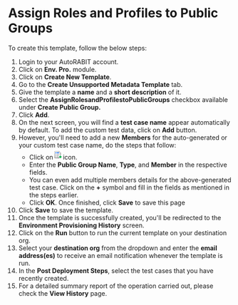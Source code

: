# Assign Roles and Profiles to Public Groups

To create this template, follow the below steps:

1. Login to your AutoRABIT account.
2. Click on **Env. Pro.** module.
3. Click on **Create New Template**.
4. Go to the **Create Unsupported Metadata Template** tab.
5. Give the template a **name** and a **short description** of it.
6. Select the **AssignRolesandProfilestoPublicGroups** checkbox available under **Create Public Group.**
7. Click **Add**.
8. On the next screen, you will find a **test case name** appear automatically by default. To add the custom test data, click on **Add** button.&#x20;
9. However, you'll need to add a new **Members** for the auto-generated or your custom test case name, do the steps that follow:
   * Click on![](<../../../../../../.gitbook/assets/image (53).png>)icon.
   * Enter the **Public Group Name**, **Type**, and **Member** in the respective fields.&#x20;
   * You can even add multiple members details for the above-generated test case. Click on the **+** symbol and fill in the fields as mentioned in the steps earlier.&#x20;
   * Click **OK**. Once finished, click **Save** to save this page
10. Click **Save** to save the template.
11. Once the template is successfully created, you'll be redirected to the **Environment Provisioning History** screen.
12. Click on the **Run** button to run the current template on your destination org.
13. Select your **destination org** from the dropdown and enter the **email address(es)** to receive an email notification whenever the template is run.
14. In the **Post Deployment Steps**, select the test cases that you have recently created.&#x20;
15. For a detailed summary report of the operation carried out, please check the **View History** page.
